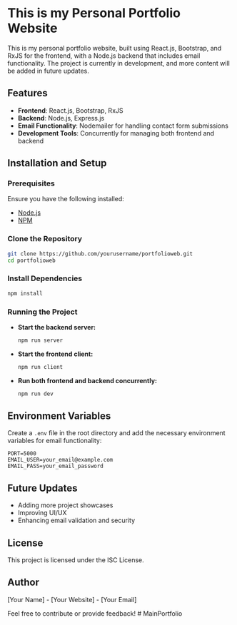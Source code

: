 # This is my Personal Portfolio Website

This is my personal portfolio website, built using React.js, Bootstrap, and RxJS for the frontend, with a Node.js backend that includes email functionality. The project is currently in development, and more content will be added in future updates.

## Features

- **Frontend**: React.js, Bootstrap, RxJS
- **Backend**: Node.js, Express.js
- **Email Functionality**: Nodemailer for handling contact form submissions
- **Development Tools**: Concurrently for managing both frontend and backend

## Installation and Setup

### Prerequisites

Ensure you have the following installed:

- [Node.js](https://nodejs.org/)
- [NPM](https://www.npmjs.com/)

### Clone the Repository

```sh
git clone https://github.com/yourusername/portfolioweb.git
cd portfolioweb
```

### Install Dependencies

```sh
npm install
```

### Running the Project

- **Start the backend server:**
  ```sh
  npm run server
  ```
- **Start the frontend client:**
  ```sh
  npm run client
  ```
- **Run both frontend and backend concurrently:**
  ```sh
  npm run dev
  ```

## Environment Variables

Create a `.env` file in the root directory and add the necessary environment variables for email functionality:

```env
PORT=5000
EMAIL_USER=your_email@example.com
EMAIL_PASS=your_email_password
```

## Future Updates

- Adding more project showcases
- Improving UI/UX
- Enhancing email validation and security

## License

This project is licensed under the ISC License.

## Author

[Your Name] - [Your Website] - [Your Email]

Feel free to contribute or provide feedback!
#   M a i n P o r t f o l i o  
 